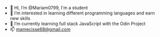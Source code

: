 - 👋 Hi, I’m @Mariam0799, I'm a student 
- 👀 I’m interested in learning different programming languages and earn new skills 
- 🌱 I’m currently learning full stack JavaScript with the Odin Project
- 📫 mamecisse68@gmail.com

<!---
Mariam0799/Mariam0799 is a ✨ special ✨ repository because its `README.md` (this file) appears on your GitHub profile.
You can click the Preview link to take a look at your changes.
--->
